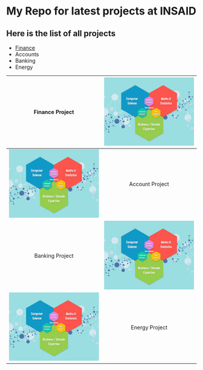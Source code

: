 # My Repo for latest projects at INSAID

## Here is the list of all projects

- [Finance](https://github.com/SandhyaSoniG/RepositoryForDSPractice/tree/master/finance "Finance")
- Accounts
- Banking
- Energy

|Finance Project   | [![](https://raw.githubusercontent.com/SandhyaSoniG/RepositoryForDSPractice/master/images/dsimage.jpg)](https://raw.githubusercontent.com/SandhyaSoniG/RepositoryForDSPractice/master/images/dsimage.jpg)   |
| :------------: | :------------: |
|  [![](https://raw.githubusercontent.com/SandhyaSoniG/RepositoryForDSPractice/master/images/dsimage.jpg)](https://raw.githubusercontent.com/SandhyaSoniG/RepositoryForDSPractice/master/images/dsimage.jpg) |  Account Project |
| Banking Project  |  [![](https://raw.githubusercontent.com/SandhyaSoniG/RepositoryForDSPractice/master/images/dsimage.jpg)](https://raw.githubusercontent.com/SandhyaSoniG/RepositoryForDSPractice/master/images/dsimage.jpg) |
|  [![](https://raw.githubusercontent.com/SandhyaSoniG/RepositoryForDSPractice/master/images/dsimage.jpg)](https://raw.githubusercontent.com/SandhyaSoniG/RepositoryForDSPractice/master/images/dsimage.jpg) |  Energy Project |
